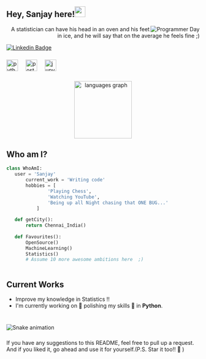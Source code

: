 ## Hey, Sanjay here!<img src="https://media.giphy.com/media/hvRJCLFzcasrR4ia7z/giphy.gif" width="28px" height="28px">

<img src = 'https://64.media.tumblr.com/c70e8fcdf61a132a873f99db163896a2/tumblr_o48ggtdpJA1sfmahro1_400.gifv' alt = 'Programmer Day' align='right'/>
<div style="text-align: right">A statistician can have his head in an oven and his feet in ice, and he will say that on the average he feels fine ;) </div>

[![Linkedin Badge](https://img.shields.io/badge/-sanjay-blue?style=flat-square&logo=Linkedin&logoColor=white&link=https://www.linkedin.com/in/sanjay911/)](https://www.linkedin.com/in/sanjay911/) 

###

<div align="left">
  <img src="https://cdn.jsdelivr.net/gh/devicons/devicon/icons/python/python-original.svg" height="30" alt="python logo"  />
  <img width="12" />
  <img src="https://cdn.jsdelivr.net/gh/devicons/devicon/icons/postgresql/postgresql-original.svg" height="30" alt="postgresql logo"  />
  <img width="12" />
  <img src="https://cdn.jsdelivr.net/gh/devicons/devicon/icons/jupyter/jupyter-original.svg" height="30" alt="jupyter logo"  />
</div>

###
<div align="center">
  <img src="https://github-readme-stats.vercel.app/api/top-langs?username=sanjyay&locale=en&hide_title=false&layout=compact&card_width=320&langs_count=5&theme=dracula&hide_border=false" height="150" alt="languages graph"  />
</div>

 ## Who am I?
 ```python
 class WhoAmI:
 	user = 'Sanjay'
		current_work = 'Writing code'
		hobbies = [
				'Playing Chess',
				'Watching YouTube',
				'Being up all Night chasing that ONE BUG...'
			]
	
	def getCity():
		return Chennai_India()
	
	def Favourites():
		OpenSource()
		MachineLearning()
		Statistics()
		# Assume 10 more awesome ambitions here  ;)
	
 ```

## Current Works
 * Improve my knowledge in Statistics !!
 * I'm currently working on 🔭 polishing my skills 🌱 in **Python**.

###

<br clear="both">

<img src="https://raw.githubusercontent.com/sanjyay/sanjyay/output/snake.svg" alt="Snake animation" />

###

If you have any suggestions to this README, feel free to pull up a request. And if you liked it, go ahead and use it for yourself.(P.S. Star it too!! :grimacing: )
